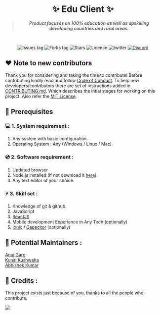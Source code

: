 <h1 align="center">
    ✨ Edu Client ✨
</h1>

<blockquote align="center"> <b><i>
    Product focuses on 100% education as well as upskilling developing countries and rural areas.</i></b>
</blockquote>

<br/>

<div align="center">

![Issues tag](https://img.shields.io/github/issues/codeforcauseorg/edu-client)
![Forks tag](https://img.shields.io/github/forks/codeforcauseorg/edu-client)
![Stars](https://img.shields.io/github/stars/codeforcauseorg/edu-client?style=social)
![Licence](https://img.shields.io/github/license/codeforcauseorg/edu-client)
![twitter](https://img.shields.io/twitter/follow/codeforcauseIn?style=social)
[![Discord](https://img.shields.io/discord/717102560909197493.svg?label=&logo=discord&logoColor=ffffff&color=7389D8&labelColor=6A7EC2)](https://discord.gg/jBHPxUz)

</div>

## ❤️ Note to new contributors

Thank you for considering and taking the time to contribute! Before contributing kindly read and follow [Code of Conduct](CODE_OF_CONDUCT.md). To help new developers/contributors there are set of instructions added in [CONTRIBUTING.md](CONTRIBUTING.md). Which describes the intial stages for working on this project. Also refer the [MIT License](LICENSE).

## 📌 Prerequisites

### 💻 1. System requirement :

1. Any system with basic configuration.
2. Operating System : Any (Windows / Linux / Mac).

### 💿 2. Software requirement :

1. Updated browser
2. Node.js installed (If not download it [here](https://nodejs.org/en/download/)).
3. Any text editor of your choice.

### ⚡ 3. Skill set :

1. Knowledge of git & github.
2. JavaScript
3. [ReactJS](https://reactjs.org/)
4. Mobile development Experience in Any Tech (optionally)
5. [Ionic](https://ionicframework.com/) / [Capacitor](https://capacitorjs.com/) (optionally)

## 📌 Potential Maintainers :

[Anuj Garg](https://github.com/KeenWarrior)\
[Kunal Kushwaha](https://github.com/kunal-kushwaha)\
[Abhishek Kumar](https://github.com/Abhishek-kumar09)

## 📌 Credits :

This project exists just because of you, thanks to all the people who contribute.

<a href="https://github.com/codeforcauseorg/edu-client/graphs/contributors">
  <img src="https://contrib.rocks/image?repo=codeforcauseorg/edu-client" />
</a>
